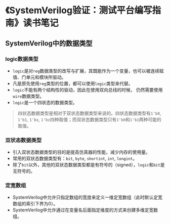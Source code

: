 # 《SystemVerilog验证：测试平台编写指南》读书笔记

## SystemVerilog中的数据类型
### logic数据类型
- `logic`是对`reg`数据类型的改写与扩展，其既能作为一个变量，也可以被连续赋值、门单元和模块所驱动。
- 凡是原先使用`reg`类型的位置，都可以使用`logic`类型来代替。
- `logic`不能有两个结构性的驱动，因此在使用双向总线的时候，
仍然需要使用`wire`数据类型。
- `logic`是一个四状态的数据类型。
> 四状态数据类型是相对于双状态数据类型来说的。四状态数据类型有`1'b0`, `1'b1`,
`1'bx`, `1'bz`四种取值；而双状态数据类型只有`1'b0`和`1'b1`两种可能的取值。

### 双状态数据类型
- 引入双状态数据类型的目的是提高仿真器的性能，减少内存的使用量。
- 常用的双状态数据类型有：`bit`, `byte`, `shortint`, `int`, `longint`。
- 除了`bit`以外，其他的双状态数据类型都是有符号的（signed），`logic`和`bit`是无符号的。

### 定宽数组
- SystemVerilog中允许只指定数组的宽度来定义一维定宽数组（此时默认定宽数组的索引下界为0）。
- SystemVerilog中允许通过在变量名后面指定维度的方式来创建多维定宽数组。
